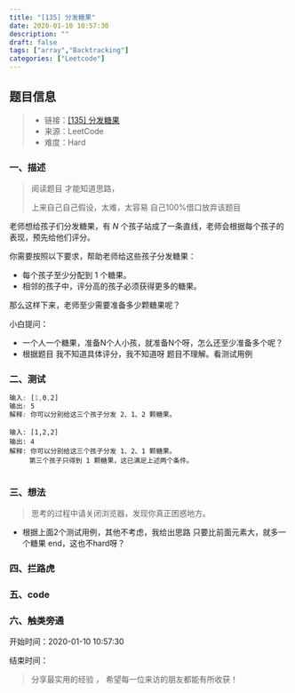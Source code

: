 ```yaml
---
title: "[135] 分发糖果"
date: 2020-01-10 10:57:30
description: ""
draft: false
tags: ["array","Backtracking"]
categories: ["Leetcode"]
---
```




## 题目信息

> - 链接：[[135] 分发糖果](https://leetcode-cn.com/problems/candy/description/)
> - 来源：LeetCode
> - 难度：Hard

### 一、描述

>  阅读题目 才能知道思路，
>
> 上来自己自己假设，太难，太容易 自己100%借口放弃该题目

老师想给孩子们分发糖果，有 *N* 个孩子站成了一条直线，老师会根据每个孩子的表现，预先给他们评分。

你需要按照以下要求，帮助老师给这些孩子分发糖果：

- 每个孩子至少分配到 1 个糖果。
- 相邻的孩子中，评分高的孩子必须获得更多的糖果。

那么这样下来，老师至少需要准备多少颗糖果呢？



 小白提问：

- 一个人一个糖果，准备N个人小孩，就准备N个呀，怎么还至少准备多个呢？
- 根据题目 我不知道具体评分，我不知道呀 题目不理解。看测试用例

### 二、测试 

```scss
输入: [1,0,2]
输出: 5
解释: 你可以分别给这三个孩子分发 2、1、2 颗糖果。
```

```
输入: [1,2,2]
输出: 4
解释: 你可以分别给这三个孩子分发 1、2、1 颗糖果。
     第三个孩子只得到 1 颗糖果，这已满足上述两个条件。
 
```



### 三、想法

> 思考的过程中请关闭浏览器，发现你真正困惑地方。



- 根据上面2个测试用例，其他不考虑，我给出思路 只要比前面元素大，就多一个糖果 end，这也不hard呀？

  



### 四、拦路虎











### 五、code









### 六、触类旁通   





开始时间：2020-01-10 10:57:30

结束时间：

> 分享最实用的经验 ， 希望每一位来访的朋友都能有所收获！ 

